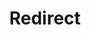 ﻿---
layout: src/layouts/Redirect.astro
title: Redirect
redirect: https://yamldoc.liuyan.wang/docs/octopus-rest-api/cli/octopus-environment-delete
pubDate:  2023-01-01
navSearch: false
navSitemap: false
navMenu: false
---
